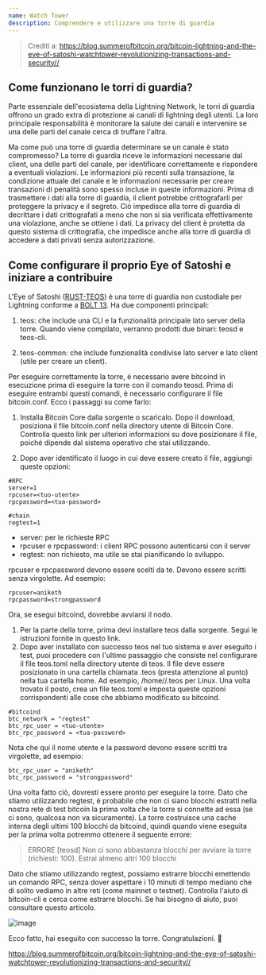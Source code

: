 ```yaml
---
name: Watch Tower
description: Comprendere e utilizzare una torre di guardia
---
```


> Crediti a: https://blog.summerofbitcoin.org/bitcoin-lightning-and-the-eye-of-satoshi-watchtower-revolutionizing-transactions-and-security//

## Come funzionano le torri di guardia?

Parte essenziale dell'ecosistema della Lightning Network, le torri di guardia offrono un grado extra di protezione ai canali di lightning degli utenti. La loro principale responsabilità è monitorare la salute dei canali e intervenire se una delle parti del canale cerca di truffare l'altra.

Ma come può una torre di guardia determinare se un canale è stato compromesso? La torre di guardia riceve le informazioni necessarie dal client, una delle parti del canale, per identificare correttamente e rispondere a eventuali violazioni. Le informazioni più recenti sulla transazione, la condizione attuale del canale e le informazioni necessarie per creare transazioni di penalità sono spesso incluse in queste informazioni. Prima di trasmettere i dati alla torre di guardia, il client potrebbe crittografarli per proteggere la privacy e il segreto. Ciò impedisce alla torre di guardia di decrittare i dati crittografati a meno che non si sia verificata effettivamente una violazione, anche se ottiene i dati. La privacy del client è protetta da questo sistema di crittografia, che impedisce anche alla torre di guardia di accedere a dati privati senza autorizzazione.

## Come configurare il proprio Eye of Satoshi e iniziare a contribuire

L'Eye of Satoshi ([RUST-TEOS](https://github.com/talaia-labs/rust-teos?ref=blog.summerofbitcoin.org)) è una torre di guardia non custodiale per Lightning conforme a [BOLT 13](https://github.com/sr-gi/bolt13/blob/master/13-watchtowers.md?ref=blog.summerofbitcoin.org). Ha due componenti principali:

1. teos: che include una CLI e la funzionalità principale lato server della torre. Quando viene compilato, verranno prodotti due binari: teosd e teos-cli.

2. teos-common: che include funzionalità condivise lato server e lato client (utile per creare un client).

Per eseguire correttamente la torre, è necessario avere bitcoind in esecuzione prima di eseguire la torre con il comando teosd. Prima di eseguire entrambi questi comandi, è necessario configurare il file bitcoin.conf. Ecco i passaggi su come farlo:

1. Installa Bitcoin Core dalla sorgente o scaricalo. Dopo il download, posiziona il file bitcoin.conf nella directory utente di Bitcoin Core. Controlla questo link per ulteriori informazioni su dove posizionare il file, poiché dipende dal sistema operativo che stai utilizzando.

2. Dopo aver identificato il luogo in cui deve essere creato il file, aggiungi queste opzioni:

```
#RPC
server=1
rpcuser=<tuo-utente>
rpcpassword=<tua-password>

#chain
regtest=1
```

- server: per le richieste RPC
- rpcuser e rpcpassword: i client RPC possono autenticarsi con il server
- regtest: non richiesto, ma utile se stai pianificando lo sviluppo.

rpcuser e rpcpassword devono essere scelti da te. Devono essere scritti senza virgolette. Ad esempio:

```
rpcuser=aniketh
rpcpassword=strongpassword
```

Ora, se esegui bitcoind, dovrebbe avviarsi il nodo.

1. Per la parte della torre, prima devi installare teos dalla sorgente. Segui le istruzioni fornite in questo link.
2. Dopo aver installato con successo teos nel tuo sistema e aver eseguito i test, puoi procedere con l'ultimo passaggio che consiste nel configurare il file teos.toml nella directory utente di teos. Il file deve essere posizionato in una cartella chiamata .teos (presta attenzione al punto) nella tua cartella home. Ad esempio, /home/<tuo-nome-utente>/.teos per Linux. Una volta trovato il posto, crea un file teos.toml e imposta queste opzioni corrispondenti alle cose che abbiamo modificato su bitcoind.

```
#bitcoind
btc_network = "regtest"
btc_rpc_user = <tuo-utente>
btc_rpc_password = <tua-password>
```

Nota che qui il nome utente e la password devono essere scritti tra virgolette, ad esempio:

```
btc_rpc_user = "aniketh"
btc_rpc_password = "strongpassword"
```

Una volta fatto ciò, dovresti essere pronto per eseguire la torre. Dato che stiamo utilizzando regtest, è probabile che non ci siano blocchi estratti nella nostra rete di test bitcoin la prima volta che la torre si connette ad essa (se ci sono, qualcosa non va sicuramente). La torre costruisce una cache interna degli ultimi 100 blocchi da bitcoind, quindi quando viene eseguita per la prima volta potremmo ottenere il seguente errore:

> ERRORE [teosd] Non ci sono abbastanza blocchi per avviare la torre (richiesti: 100). Estrai almeno altri 100 blocchi

Dato che stiamo utilizzando regtest, possiamo estrarre blocchi emettendo un comando RPC, senza dover aspettare i 10 minuti di tempo mediano che di solito vediamo in altre reti (come mainnet o testnet). Controlla l'aiuto di bitcoin-cli e cerca come estrarre blocchi. Se hai bisogno di aiuto, puoi consultare questo articolo.

![image](assets\2.png)

Ecco fatto, hai eseguito con successo la torre. Congratulazioni. 🎉

https://blog.summerofbitcoin.org/bitcoin-lightning-and-the-eye-of-satoshi-watchtower-revolutionizing-transactions-and-security//
